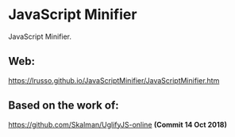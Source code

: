 # JavaScript Minifier

JavaScript Minifier.

## Web:

https://lrusso.github.io/JavaScriptMinifier/JavaScriptMinifier.htm

## Based on the work of:

https://github.com/Skalman/UglifyJS-online **(Commit 14 Oct 2018)**
